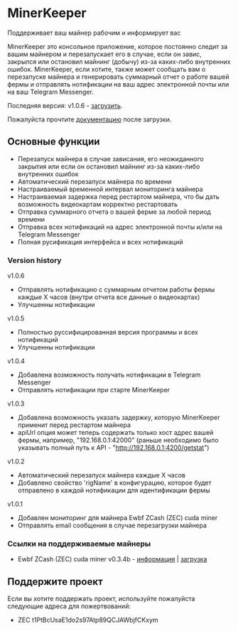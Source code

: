 # MinerKeeper
Поддерживает ваш майнер рабочим и информирует вас

MinerKeeper это консольное приложение, которое постоянно следит за вашим майнером и перезапускает его в случае, если он завис, закрылся или остановил майнинг (добычу) из-за каких-либо внутренних ошибок.
MinerKeeper, если хотите, также может сообщать вам о перезапуске майнера и генерировать суммарный отчет о работе вашей фермы и отправлять нотификации на ваш адрес электронной почты или на ваш Telegram Messenger.

Последняя версия: v1.0.6 - [загрузить](https://github.com/anmalkov/minerkeeper/releases/download/v1.0.6/MinerKeeper.1.0.6.zip).

Пожалуйста прочтите [документацию](https://github.com/anmalkov/minerkeeper/blob/master/help.md) после загрузки.

## Основные функции
* Перезапуск майнера в случае зависания, его неожиданного закрытия или если он остановил майнинг из-за каких-либо внутренних ошибок
* Автоматический перезапуск майнера по времени
* Настраиваемый временной интервал мониторинга майнера
* Настраиваемая задержка перед рестартом майнера, что бы дать возможность видеокартам корректно рестартовать
* Отправка суммарного отчета о вашей ферме за любой период времени
* Отправка всех нотификаций на адрес электронной почты и/или на Telegram Messenger
* Полная русификация интерфейса и всех нотификаций

### Version history

v1.0.6
* Отправлять нотификацию с суммарным отчетом работы фермы каждые X часов (внутри отчета все данные о видеокартах)
* Улучшенны нотификации

v1.0.5
* Полностью руссифицированная версия программы и всех нотификаций
* Улучшенны нотификации

v1.0.4
* Добавлена возможность получать нотификации в Telegram Messenger
* Отправлять нотификации при старте MinerKeeper

v1.0.3
* Добавлена возможность указать задержку, которую MinerKeeper применит перед рестартом майнера
* apiUrl опция может теперь содержать только хост адрес вашей фермы, например, "192.168.0.1:42000" (раньше необходимо было указывать полный путь к API - "http://192.168.0.1:4200/getstat")

v1.0.2
* Автоматический перезапуск майнера каждые X часов
* Добавлено свойство 'rigName' в конфигурацию, которое будет отправлено в каждой нотификации для идентификации фермы

v1.0.1
* Добавлен мониторинг для майнера Ewbf ZCash (ZEC) cuda miner
* Отправлять email сообщения в случае перезагрузки майнера

### Ссылки на поддерживаемые майнеры

* Ewbf ZCash (ZEC) cuda miner v0.3.4b - [информация](https://github.com/nanopool/ewbf-miner) | [загрузка](https://github.com/nanopool/ewbf-miner/releases/download/v0.3.4b/Zec.miner.0.3.4b.zip)

## Поддержите проект

Если вы хотите поддержать проект, используйте пожалуйста следующие адреса для пожертвований:
* ZEC t1PtBcUsaE1do2s97Atp89QCJAWbjfCKxym
